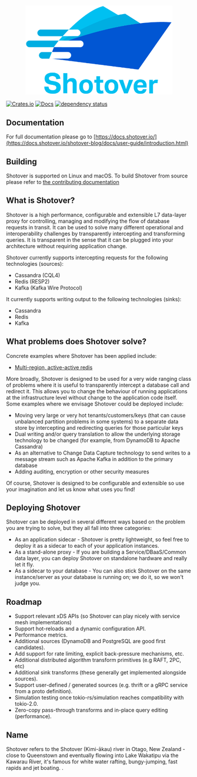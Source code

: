 <p align="center">
  <img width="400px" alt="Shotover logo" src="docs/src/logo.png">
</p>

[![Crates.io](https://img.shields.io/crates/v/shotover.svg)](https://crates.io/crates/shotover)
[![Docs](https://docs.rs/shotover/badge.svg)](https://docs.rs/shotover)
[![dependency status](https://deps.rs/repo/github/shotover/shotover-proxy/status.svg)](https://deps.rs/repo/github/shotover/shotover-proxy)

## Documentation

For full documentation please go to [https://docs.shotover.io/](https://docs.shotover.io/shotover-blog/docs/user-guide/introduction.html)

## Building

Shotover is supported on Linux and macOS.
To build Shotover from source please refer to [the contributing documentation](https://docs.shotover.io/shotover-blog/docs/contributing.html)

## What is Shotover?

Shotover is a high performance, configurable and extensible L7 data-layer proxy for controlling, managing and modifying the flow of database requests in transit. It can be used to solve many different operational and interoperability challenges by transparently intercepting and transforming queries. It is transparent in the sense that it can be plugged into your architecture without requiring application change.

Shotover currently supports intercepting requests for the following technologies (sources):

* Cassandra (CQL4)
* Redis (RESP2)
* Kafka (Kafka Wire Protocol)

It currently supports writing output to the following technologies (sinks):

* Cassandra
* Redis
* Kafka

## What problems does Shotover solve?

Concrete examples where Shotover has been applied include:

* [Multi-region, active-active redis](https://github.com/shotover/shotover-examples/tree/main/redis-backup-cluster)
<!--* [Cassandra query caching in redis, with a query audit trail sent to kafka](shotover-proxy/tests/test-configs/cass-redis-kafka/)-->

More broadly, Shotover is designed to be used for a very wide ranging class of problems where it is useful to transparently intercept a database call and redirect it. This allows you to change the behaviour of running applications at the infrastructure level without change to the application code itself.
Some examples where we envisage Shotover could be deployed include:

* Moving very large or very hot tenants/customers/keys (that can cause unbalanced partition problems in some systems) to a separate data store by intercepting and redirecting queries for those particular keys
* Dual writing and/or query translation to allow the underlying storage technology to be changed (for example, from DynamoDB to Apache Cassandra)
* As an alternative to Change Data Capture technology to send writes to a message stream such as Apache Kafka in addition to the primary database
* Adding auditing, encryption or other security measures

Of course, Shotover is designed to be configurable and extensible so use your imagination and let us know what uses you find!

## Deploying Shotover

Shotover can be deployed in several different ways based on the problem you are trying to solve, but they all fall into three categories:

* As an application sidecar - Shotover is pretty lightweight, so feel free to deploy it as a sidecar to each of your application
instances.
* As a stand-alone proxy - If you are building a Service/DBaaS/Common data layer, you can deploy Shotover on standalone hardware
and really let it fly.
* As a sidecar to your database - You can also stick Shotover on the same instance/server as your database is running on; we do it, so
we won't judge you.

## Roadmap

* Support relevant xDS APIs (so Shotover can play nicely with service mesh implementations)
* Support hot-reloads and a dynamic configuration API.
* Performance metrics.
* Additional sources (DynamoDB and PostgreSQL are good first candidates).
* Add support for rate limiting, explicit back-pressure mechanisms, etc.
* Additional distributed algorithm transform primitives (e.g RAFT, 2PC, etc)
* Additional sink transforms (these generally get implemented alongside sources).
* Support user-defined / generated sources (e.g. thrift or a gRPC service from a proto definition).
* Simulation testing once tokio-rs/simulation reaches compatibility with tokio-2.0.
* Zero-copy pass-through transforms and in-place query editing (performance).

## Name

Shotover refers to the Shotover (Kimi-ākau) river in Otago, New Zealand - close to Queenstown and eventually flowing into Lake Wakatipu
via the Kawarau River, it's famous for white water rafting, bungy-jumping, fast rapids and jet boating.
.
